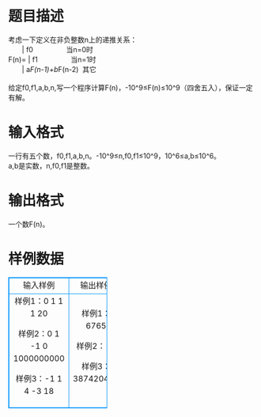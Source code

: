 # 

 
 # 题目描述 
考虑一下定义在非负整数n上的递推关系：<BR>&nbsp;&nbsp;&nbsp;&nbsp;&nbsp;&nbsp;&nbsp;|&nbsp;f0&nbsp;&nbsp;&nbsp;&nbsp;&nbsp;&nbsp;&nbsp;&nbsp;&nbsp;&nbsp;&nbsp;&nbsp;&nbsp;&nbsp;&nbsp;&nbsp;&nbsp;当n=0时<BR>F(n)=&nbsp;|&nbsp;f1&nbsp;&nbsp;&nbsp;&nbsp;&nbsp;&nbsp;&nbsp;&nbsp;&nbsp;&nbsp;&nbsp;&nbsp;&nbsp;&nbsp;&nbsp;&nbsp;&nbsp;当n=1时<BR>&nbsp;&nbsp;&nbsp;&nbsp;&nbsp;&nbsp;&nbsp;|&nbsp;a*F(n-1)+b*F(n-2)&nbsp;&nbsp;其它<BR><BR>给定f0,f1,a,b,n,写一个程序计算F(n)，-10^9≤F(n)≤10^9（四舍五入），保证一定有解。 

 
 # 输入格式 
一行有五个数，f0,f1,a,b,n。-10^9≤n,f0,f1≤10^9，10^6≤a,b≤10^6。<BR>a,b是实数，n,f0,f1是整数。 

 
 # 输出格式 
一个数F(n)。 
# 样例数据
<style>
        table,table tr th, table tr td { border:1px solid #0094ff; }
        table { width: 200px; min-height: 25px; line-height: 25px; text-align: center; border-collapse: collapse;}   
    </style>
<table>
	<tr>
		<td>输入样例</td>
		<td>输出样例</td>
	</tr>
<tr><td>样例1：0 1 1 1 20

样例2：0 1 -1 0 1000000000

样例3：-1 1 4 -3 18
</td><td>样例1：6765

样例2：-1

样例3：387420487
</td></tr></table>
